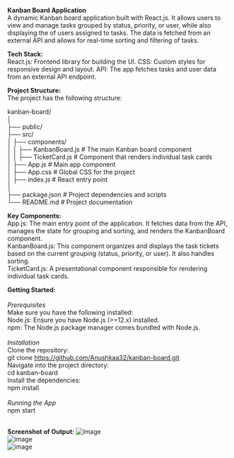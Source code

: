 **Kanban Board Application**<br/>
A dynamic Kanban board application built with React.js. It allows users to view and manage tasks grouped by status, priority, or user, while also displaying the of users assigned to tasks. The data is fetched from an external API and allows for real-time sorting and filtering of tasks.

**Tech Stack:**<br/>
React.js: Frontend library for building the UI.
CSS: Custom styles for responsive design and layout.
API: The app fetches tasks and user data from an external API endpoint.

**Project Structure:**<br/>
The project has the following structure:

kanban-board/<br/>
│<br/>
├── public/<br/>
├── src/<br/>
│   ├── components/<br/>
│   │   ├── KanbanBoard.js       # The main Kanban board component<br/>
│   │   ├── TicketCard.js        # Component that renders individual task cards<br/>
│   ├── App.js                   # Main app component<br/>
│   ├── App.css                  # Global CSS for the project<br/>
│   ├── index.js                 # React entry point<br/>
│<br/>
├── package.json                 # Project dependencies and scripts<br/>
└── README.md                    # Project documentation<br/>

**Key Components:**<br/>
App.js: The main entry point of the application. It fetches data from the API, manages the state for grouping and sorting, and renders the KanbanBoard component.<br/>
KanbanBoard.js: This component organizes and displays the task tickets based on the current grouping (status, priority, or user). It also handles sorting.<br/>
TicketCard.js: A presentational component responsible for rendering individual task cards.<br/>

**Getting Started:**<br/>
<br/>
*Prerequisites*<br/>
Make sure you have the following installed:<br/>
Node.js: Ensure you have Node.js (>=12.x) installed.<br/>
npm: The Node.js package manager comes bundled with Node.js.<br/>
<br/>
*Installation*<br/>
Clone the repository:<br/>
git clone https://github.com/Anushkaa32/kanban-board.git<br/>
Navigate into the project directory:<br/>
cd kanban-board<br/>
Install the dependencies:<br/>
npm install<br/>
<br/>
*Running the App*<br/>
npm start<br/>
<br/>

**Screenshot of Output:**
![image](https://github.com/user-attachments/assets/850644da-b6bc-4048-81c7-c7329551622a)
<br/>
![image](https://github.com/user-attachments/assets/67247ac7-4852-491b-ab58-a55fa71b0cc6)
<br/>
![image](https://github.com/user-attachments/assets/ecee50fe-3616-452d-bafc-846ad708ed4c)






